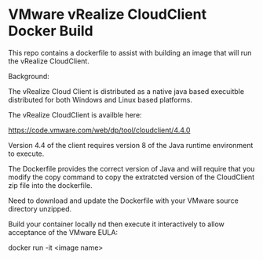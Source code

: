 # VMware vRealize CloudClient Docker Build
This repo contains a dockerfile to assist with building an image that will run the vRealize CloudClient.

Background:

The vRealize Cloud Client is distributed as a native java based execuitble distributed for both Windows and Linux based platforms.

The vRealize CloudClient is availble here:

https://code.vmware.com/web/dp/tool/cloudclient/4.4.0

Version 4.4 of the client requires version 8 of the Java runtime environment to execute.

The Dockerfile provides the correct version of Java and will require that you modify the copy command to copy the extratcted version of the CloudClient zip file into the dockerfile.

Need to download and update the Dockerfile with your VMware source directory unzipped.

Build your container locally nd then execute it interactively to allow acceptance of the VMware EULA:

docker run -it \<image name> 